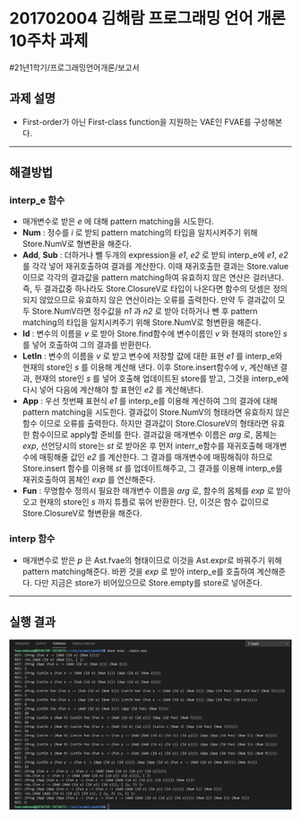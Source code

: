 # 201702004 김해람 프로그래밍 언어 개론 10주차 과제
#21년1학기/프로그래밍언어개론/보고서

## 과제 설명
* First-order가 아닌 First-class function을 지원하는 VAE인 FVAE를 구성해본다.
- - - -
## 해결방법
### interp_e 함수
* 매개변수로 받은 _e_ 에 대해 pattern matching을 시도한다.
* **Num** : 정수를 _i_ 로 받되 pattern matching의 타입을 일치시켜주기 위해 Store.NumV로 형변환을 해준다.
* **Add**, **Sub** : 더하거나 뺄 두개의 expression을 _e1_, _e2_ 로 받되 interp_e에 _e1_, _e2_ 를 각각 넣어 재귀호출하여 결과를 계산한다. 이때 재귀호출한 결과는 Store.value이므로 각각의 결과값을 pattern matching하여 유효하지 않은 연산은 걸러낸다. 즉, 두 결과값중 하나라도 Store.ClosureV로 타입이 나온다면 함수의 덧셈은 정의되지 않았으므로 유효하지 않은 연산이라는 오류를 출력한다. 만약 두 결과값이 모두 Store.NumV라면 정수값을 _n1_ 과 _n2_ 로 받아 더하거나 뺀 후 pattern matching의 타입을 일치시켜주기 위해 Store.NumV로 형변환을 해준다.
* **Id** : 변수의 이름을 _v_ 로 받아 Store.find함수에 변수이름인 _v_ 와 현재의 store인 _s_ 를 넣어 호출하여 그의 결과를 반환한다.
* **LetIn** : 변수의 이름을 _v_ 로 받고 변수에 저장할 값에 대한 표현 _e1_ 를 interp_e와 현재의 store인 _s_ 를 이용해 계산해 낸다. 이후 Store.insert함수에 _v_, 계산해낸 결과, 현재의 store인 _s_ 를 넣어 호출해 업데이트된 store를 받고, 그것을 interp_e에 다시 넣어 다음에 계산해야 할 표현인 _e2_ 를 계산해낸다.
* **App** : 우선 첫번째 표현식 _e1_ 를 interp_e를 이용해 계산하여 그의 결과에 대해 pattern matching을 시도한다. 결과값이 Store.NumV의 형태라면 유효하지 않은 함수 이므로 오류를 출력한다. 하지만 결과값이 Store.ClosureV의 형태라면 유효한 함수이므로 apply할 준비를 한다. 결과값을 매개변수 이름은 _arg_ 로, 몸체는 _exp_, 선언당시의 store는 _st_ 로 받아온 후 먼저 interr_e함수를 재귀호출해 매개변수에 매핑해줄 값인 _e2_ 를 계산한다. 그 결과를 매개변수에 매핑해줘야 하므로 Store.insert 함수를 이용해 _st_ 를 업데이트해주고, 그 결과를 이용해 interp_e를 재귀호출하여 몸체인 _exp_ 를 연산해준다.
* **Fun** : 무명함수 정의시 필요한 매개변수 이름을 _arg_ 로, 함수의 몸체를 _exp_ 로 받아오고 현재의 store인 _s_ 까지 튜플로 묶어 반환한다. 단, 이것은 함수 값이므로 Store.ClosureV로 형변환을 해준다.
### interp 함수
* 매개변수로 받은 _p_ 은 Ast.fvae의 형태이므로 이것을 Ast.expr로 바꿔주기 위해 pattern matching해준다. 바뀐 것을 _exp_ 로 받아 interp_e를 호출하여 계산해준다. 다만 지금은 store가 비어있으므로 Store.empty를 store로 넣어준다.
- - - -
## 실행 결과
![](result.png)